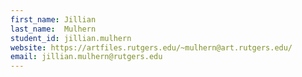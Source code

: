 ```yaml
---
first_name: Jillian
last_name:  Mulhern
student_id: jillian.mulhern
website: https://artfiles.rutgers.edu/~mulhern@art.rutgers.edu/
email: jillian.mulhern@rutgers.edu
---
```

